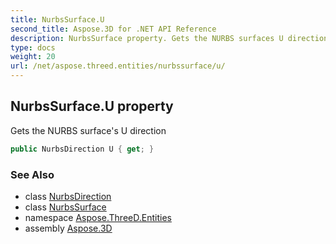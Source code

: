 ```yaml
---
title: NurbsSurface.U
second_title: Aspose.3D for .NET API Reference
description: NurbsSurface property. Gets the NURBS surfaces U direction
type: docs
weight: 20
url: /net/aspose.threed.entities/nurbssurface/u/
---
```

## NurbsSurface.U property

Gets the NURBS surface's U direction

```csharp
public NurbsDirection U { get; }
```

### See Also

* class [NurbsDirection](../../nurbsdirection/)
* class [NurbsSurface](../)
* namespace [Aspose.ThreeD.Entities](../../nurbssurface/)
* assembly [Aspose.3D](../../../)


